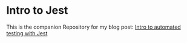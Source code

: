 # Intro to Jest

This is the companion Repository for my blog post: [Intro to automated testing with Jest](http://zackurben.com/blog/intro-to-automated-testing-with-jest/)
